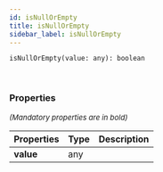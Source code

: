 ```yaml
---
id: isNullOrEmpty
title: isNullOrEmpty
sidebar_label: isNullOrEmpty
---
```


```tsx
isNullOrEmpty(value: any): boolean
```
<br/>



### Properties

<font size="2"><i>(Mandatory properties are in bold)</i></font>

| Properties | Type | Description |
| --------- | ---- | ----------- |
| **value** | any |  |
